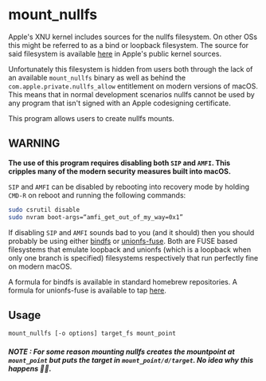 # mount_nullfs

Apple's XNU kernel includes sources for the nullfs filesystem. On other OSs this might be referred to as a bind or loopback filesystem. The source for said filesystem is available [here](https://github.com/apple/darwin-xnu/tree/master/bsd/miscfs/nullfs) in Apple's public kernel sources.

Unfortunately this filesystem is hidden from users both through the lack of an available `mount_nullfs` binary as well as behind the `com.apple.private.nullfs_allow` entitlement on modern versions of macOS. This means that in normal development scenarios nullfs cannot be used by any program that isn't signed with an Apple codesigning certificate.

This program allows users to create nullfs mounts.

## WARNING

**The use of this program requires disabling both `SIP` and `AMFI`. This cripples many of the modern security measures built into macOS.**

`SIP` and `AMFI` can be disabled by rebooting into recovery mode by holding `CMD-R` on reboot and running the following commands:
```bash
sudo csrutil disable
sudo nvram boot-args=“amfi_get_out_of_my_way=0x1”
```

If disabling `SIP` and `AMFI` sounds bad to you (and it should) then you should probably be using either [bindfs](https://github.com/mpartel/bindfs) or [unionfs-fuse](https://github.com/rpodgorny/unionfs-fuse). Both are FUSE based filesystems that emulate loopback and unionfs (which is a loopback when only one branch is specified) filesystems respectively that run perfectly fine on modern macOS.

A formula for bindfs is available in standard homebrew repositories. A formula for unionfs-fuse is available to tap [here](https://github.com/JamaicanMoose/homebrew-moosetap).

## Usage
```bash
mount_nullfs [-o options] target_fs mount_point
```

##### NOTE : For some reason mounting nullfs creates the mountpoint at `mount_point` but puts the target in `mount_point/d/target`. No idea why this happens 🤷‍♂.
